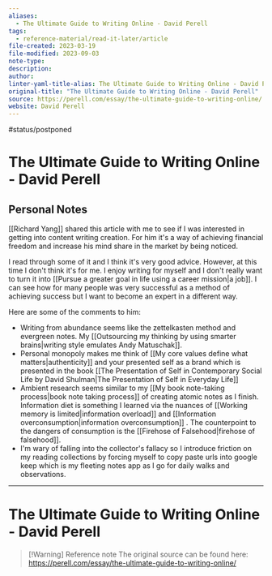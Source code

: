 ```yaml
---
aliases:
  - The Ultimate Guide to Writing Online - David Perell
tags:
  - reference-material/read-it-later/article
file-created: 2023-03-19
file-modified: 2023-09-03
note-type: 
description: 
author: 
linter-yaml-title-alias: The Ultimate Guide to Writing Online - David Perell
original-title: "The Ultimate Guide to Writing Online - David Perell"
source: https://perell.com/essay/the-ultimate-guide-to-writing-online/
website: David Perell
---
```

 #status/postponed

# The Ultimate Guide to Writing Online - David Perell

## Personal Notes

[[Richard Yang]] shared this article with me to see if I was interested in getting into content writing creation. For him it's a way of achieving financial freedom and increase his mind share in the market by being noticed.

I read through some of it and I think it's very good advice. However, at this time I don't think it's for me. I enjoy writing for myself and I don't really want to turn it into [[Pursue a greater goal in life using a career mission|a job]]. I can see how for many people was very successful as a method of achieving success but I want to become an expert in a different way.

Here are some of the comments to him:

- Writing from abundance seems like the zettelkasten method and evergreen notes. My [[Outsourcing my thinking by using smarter brains|writing style emulates Andy Matuschak]].
- Personal monopoly makes me think of [[My core values define what matters|authenticity]] and your presented self as a brand which is presented in the book [[The Presentation of Self in Contemporary Social Life by David Shulman|The Presentation of Self in Everyday Life]]
- Ambient research seems similar to my [[My book note-taking process|book note taking process]] of creating atomic notes as I finish. Information diet is something I learned via the nuances of [[Working memory is limited|information overload]] and  [[Information overconsumption|information overconsumption]]  . The counterpoint to the dangers of consumption is the [[Firehose of Falsehood|firehose of falsehood]].
- I'm wary of falling into the collector's fallacy so I introduce friction on my reading collections by forcing myself to copy paste urls into google keep which is my fleeting notes app as I go for daily walks and observations.

---

# The Ultimate Guide to Writing Online - David Perell

> [!Warning] Reference note
> The original source can be found here: https://perell.com/essay/the-ultimate-guide-to-writing-online/
